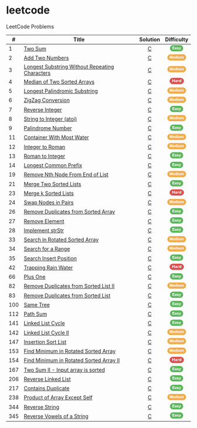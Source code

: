 # leetcode
LeetCode Problems

| # | Title | Solution | Difficulty |
|---|-------|:--------:|:----------:|
|1| [Two Sum](https://leetcode.com/problems/two-sum/description/) | [C](./solutions/c/TwoSum.c) | ![Easy][Easy] |
|2| [Add Two Numbers](https://leetcode.com/problems/add-two-numbers/description/) | [C](./solutions/c/AddTwoNumbers.c) | ![Medium][Medium] |
|3| [Longest Substring Without Repeating Characters](https://leetcode.com/problems/longest-substring-without-repeating-characters/description/) | [C](./solutions/c/LongestSubstringWithoutRepeatingCharacters.c) | ![Medium][Medium] |
|4| [Median of Two Sorted Arrays](https://leetcode.com/problems/median-of-two-sorted-arrays/description/) | [C](./solutions/c/MedianOfTwoSortedArrays.c) | ![Hard][Hard] |
|5| [Longest Palindromic Substring](https://leetcode.com/problems/longest-palindromic-substring/description/) | [C](./solutions/c/longestPalindromicSubstring.c) | ![Medium][Medium] |
|6| [ZigZag Conversion](https://leetcode.com/problems/zigzag-conversion/) | [C](./solutions/c/ZigZagConversion.c) | ![Medium][Medium] |
|7| [Reverse Integer](https://leetcode.com/problems/reverse-integer/description/) | [C](./solutions/c/ReverseInteger.c) | ![Easy][Easy] |
|8| [String to Integer (atoi)](https://leetcode.com/problems/string-to-integer-atoi/description/) | [C](./solutions/c/StringToInteger.c) | ![Medium][Medium] |
|9| [Palindrome Number](https://leetcode.com/problems/palindrome-number/description/) | [C](./solutions/c/PalindromeNumber.c) | ![Easy][Easy] |
|11| [Container With Most Water](https://leetcode.com/problems/container-with-most-water/description/) | [C](./solutions/c/ContainerWithMostWater.c) | ![Medium][Medium] |
|12| [Integer to Roman](https://leetcode.com/problems/integer-to-roman/) | [C](./solutions/c/IntegerToRoman.c) | ![Medium][Medium] |
|13| [Roman to Integer](https://leetcode.com/problems/roman-to-integer/) | [C](./solutions/c/RomanToInteger.c) | ![Easy][Easy] |
|14| [Longest Common Prefix](https://leetcode.com/problems/longest-common-prefix/) | [C](./solutions/c/LongestCommonPrefix.c) | ![Easy][Easy] |
|19| [Remove Nth Node From End of List](https://leetcode.com/problems/remove-nth-node-from-end-of-list/description/) | [C](./solutions/c/RemoveNthFromEnd.c) | ![Medium][Medium] |
|21| [Merge Two Sorted Lists](https://leetcode.com/problems/merge-two-sorted-lists/description/) | [C](./solutions/c/MergeTwoLists.c) | ![Easy][Easy] |
|23| [Merge k Sorted Lists](https://leetcode.com/problems/merge-k-sorted-lists/description/) | [C](./solutions/c/MergeKLists.c) | ![Hard][Hard] |
|24| [Swap Nodes in Pairs](https://leetcode.com/problems/swap-nodes-in-pairs/description/) | [C](./solutions/c/SwapPairs.c) | ![Medium][Medium] |
|26| [Remove Duplicates from Sorted Array](https://leetcode.com/problems/remove-duplicates-from-sorted-array/description/) | [C](./solutions/c/RemoveDuplicates.c) | ![Easy][Easy] |
|27| [Remove Element](https://leetcode.com/problems/remove-element/description/) | [C](./solutions/c/RemoveElement.c) | ![Easy][Easy] |
|28| [Implement strStr](https://leetcode.com/problems/implement-strstr/description/) | [C](./solutions/c/StrStr.c) | ![Easy][Easy] |
|33| [Search in Rotated Sorted Array](https://leetcode.com/problems/search-in-rotated-sorted-array/description/) | [C](./solutions/c/SearchInRotatedSortedArray.c) | ![Medium][Medium] |
|34| [Search for a Range](https://leetcode.com/problems/search-for-a-range/description/) | [C](./solutions/c/SearchRange.c) | ![Medium][Medium] |
|35| [Search Insert Position](https://leetcode.com/problems/search-insert-position/description/) | [C](./solutions/c/SearchInsert.c) | ![Easy][Easy] |
|42| [Trapping Rain Water](https://leetcode.com/problems/trapping-rain-water/description/) | [C](./solutions/c/TrappingRainWater.c) | ![Hard][Hard] |
|66| [Plus One](https://leetcode.com/problems/plus-one/description/) | [C](./solutions/c/PlusOne.c) | ![Easy][Easy] |
|82| [Remove Duplicates from Sorted List II](https://leetcode.com/problems/remove-duplicates-from-sorted-list-ii/description/) | [C](./solutions/c/RemoveDuplicatesFromSortedListII.c) | ![Medium][Medium] |
|83| [Remove Duplicates from Sorted List](https://leetcode.com/problems/remove-duplicates-from-sorted-list/description/) | [C](./solutions/c/RemoveDuplicatesFromSortedList.c) | ![Easy][Easy] |
|100| [Same Tree](https://leetcode.com/problems/same-tree/description/) | [C](./solutions/c/SameTree.c) | ![Easy][Easy] |
|112| [Path Sum](https://leetcode.com/problems/path-sum/description/) | [C](./solutions/c/PathSum.c) | ![Easy][Easy] |
|141| [Linked List Cycle](https://leetcode.com/problems/linked-list-cycle/description/) | [C](./solutions/c/LinkedListCycle.c) | ![Easy][Easy] |
|142| [Linked List Cycle II](https://leetcode.com/problems/linked-list-cycle-ii/description/) | [C](./solutions/c/LinkedListCycleII.c) | ![Medium][Medium] |
|147| [Insertion Sort List](https://leetcode.com/problems/insertion-sort-list/description/) | [C](./solutions/c/InsertionSortList.c) | ![Medium][Medium] |
|153| [Find Minimum in Rotated Sorted Array](https://leetcode.com/problems/find-minimum-in-rotated-sorted-array/description/) | [C](./solutions/c/FindMinimumInRotatedSortedArray.c) | ![Medium][Medium] |
|154| [Find Minimum in Rotated Sorted Array II](https://leetcode.com/problems/find-minimum-in-rotated-sorted-array-ii/description/) | [C](./solutions/c/FindMinimumInRotatedSortedArrayII.c) | ![Hard][Hard] |
|167| [Two Sum II - Input array is sorted](https://leetcode.com/problems/two-sum-ii-input-array-is-sorted/description/) | [C](./solutions/c/TwoSumII.c) | ![Easy][Easy] |
|206| [Reverse Linked List](https://leetcode.com/problems/reverse-linked-list/description/) | [C](./solutions/c/ReverseLinkedList.c) | ![Easy][Easy] |
|217| [Contains Duplicate](https://leetcode.com/problems/contains-duplicate/description/) | [C](./solutions/c/ContainsDuplicate.c) | ![Easy][Easy] |
|238| [Product of Array Except Self](https://leetcode.com/problems/product-of-array-except-self/description/) | [C](./solutions/c/ProductOfArrayExceptSelf.c) | ![Medium][Medium] |
|344| [Reverse String](https://leetcode.com/problems/reverse-string/description/) | [C](./solutions/c/ReverseString.c) | ![Easy][Easy] |
|345| [Reverse Vowels of a String](https://leetcode.com/problems/reverse-vowels-of-a-string/description/) | [C](./solutions/c/ReverseVowelsOfAString.c) | ![Easy][Easy] |


[Easy]: ./asset/easy.png
[Medium]: ./asset/medium.png
[Hard]: ./asset/hard.png

